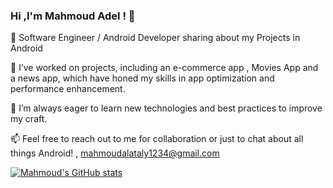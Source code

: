  ### Hi ,I'm Mahmoud Adel !  👋



🔭  Software Engineer / Android Developer  sharing about my Projects in Android <br/>

🚀 I’ve worked on  projects, including an e-commerce app , Movies App  and a news app, which have honed my skills in app optimization and performance enhancement.<br/>

🌱  I’m always eager to learn new technologies and best practices to improve my craft. <br/>

📫 Feel free to reach out to me for collaboration or just to chat about all things Android! ,  mahmoudalataly1234@gmail.com<br/>


[![Mahmoud's GitHub stats](https://github-readme-stats.vercel.app/api?username=Malekel3alamy&count_private=true&show_icons=true&theme=radical&hide=contribs)](https://github.com/anuraghazra/github-readme-stats)


<!--
**Malekel3alamy/Malekel3alamy** is a ✨ _special_ ✨ repository because its `README.md` (this file) appears on your GitHub profile.

Here are some ideas to get you started:

- 🔭 I’m currently working on ...
- 🌱 I’m currently learning ...
- 👯 I’m looking to collaborate on ...
- 🤔 I’m looking for help with ...
- 💬 Ask me about ...
- 📫 How to reach me: ...
- 😄 Pronouns: ...
- ⚡ Fun fact: ...
-->
